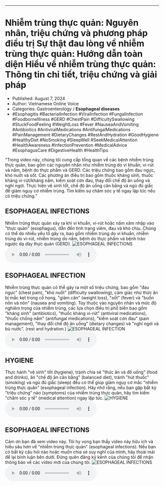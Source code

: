 
---

# Nhiễm trùng thực quản: Nguyên nhân, triệu chứng và phương pháp điều trị Sự thật đau lòng về nhiễm trùng thực quản: Hướng dẫn toàn diện Hiểu về nhiễm trùng thực quản: Thông tin chi tiết, triệu chứng và giải pháp

- Published: August 7, 2024
- Author: Vietnamese Online Voice
- Categories: Gastroenterology / **Esophageal diseases**
- #Esophagitis #BacterialInfection #ViralInfection #FungalInfection #FoodborneIllness #GERD #ChestPain #DifficultySwallowing #StuckFoodFeeling #WeightLoss #Fever #NauseaAndVomiting #Antibiotics #AntiviralMedications #AntifungalMedications #PainManagement #DietaryChanges #RestAndHydration #GoodHygiene #HealthyDiet #NoSmoking #SleepWell #SeekMedicalAttention #HealthAwareness #InfectionPrevention #MedicalAdvice #EsophagusCare #DigestiveHealth #HealthTips

"Trong video này, chúng tôi cung cấp tổng quan về các bệnh nhiễm trùng thực quản, bao gồm các nguyên nhân như nhiễm trùng do vi khuẩn, vi-rút và nấm, bệnh do thực phẩm và GERD. Các triệu chứng bao gồm đau ngực, khó nuốt và sốt. Các phương án điều trị bao gồm thuốc kháng sinh, thuốc kháng vi-rút/kháng nấm, kiểm soát cơn đau, thay đổi chế độ ăn uống và nghỉ ngơi. Thực hiện vệ sinh tốt, chế độ ăn uống cân bằng và ngủ đủ giấc để giảm nguy cơ nhiễm trùng. Tìm kiếm sự chăm sóc y tế ngay lập tức nếu có triệu chứng."


## ESOPHAGEAL INFECTIONS

Nhiễm trùng thực quản xảy ra khi vi khuẩn, vi-rút hoặc nấm xâm nhập vào "thực quản" (esophagus), dẫn đến tình trạng viêm, đau và khó chịu. Chúng có thể do nhiều yếu tố gây ra, bao gồm nhiễm trùng do vi khuẩn, nhiễm trùng do vi-rút, nhiễm trùng do nấm, bệnh do thực phẩm và bệnh trào ngược dạ dày thực quản (GERD).
![ESOPHAGEAL INFECTIONS](https://http-archiver-apis-production-80.schnworks.com/storage/images/transitions/2024-08-07/transition--26276619086-Montserrat-Regular-1A237E.jpg)
<audio controls>
    <source src="https://http-archiver-apis-production-80.schnworks.com/storage/storage/audio/file-36608962563.mp3" type="audio/mpeg">
</audio>



## ESOPHAGEAL INFECTION

Nhiễm trùng thực quản có thể gây ra một số triệu chứng, bao gồm "đau ngực" (chest pain), "khó nuốt" (difficulty swallowing), cảm giác như thức ăn bị mắc kẹt trong cổ họng, "giảm cân" (weight loss), "sốt" (fever) và "buồn nôn và nôn" (nausea and vomiting). Tùy thuộc vào nguyên nhân và mức độ nghiêm trọng của nhiễm trùng, các lựa chọn điều trị phổ biến bao gồm "kháng sinh" (antibiotics), "thuốc kháng vi-rút" (antiviral medications), "thuốc chống nấm" (antifungal medications), "kiểm soát cơn đau" (pain management), "thay đổi chế độ ăn uống" (dietary changes) và "nghỉ ngơi và bù nước". (rest and hydration.)
![ESOPHAGEAL INFECTION](https://http-archiver-apis-production-80.schnworks.com/storage/images/transitions/2024-08-07/transition--36655570662-Montserrat-SemiBold-283593.jpg)
<audio controls>
    <source src="https://http-archiver-apis-production-80.schnworks.com/storage/storage/audio/file-11914203736.mp3" type="audio/mpeg">
</audio>



## HYGIENE

Thực hành "vệ sinh" tốt (hygiene), tránh chia sẻ "thức ăn và đồ uống" (food and drinks), ăn "chế độ ăn cân bằng" (balanced diet), tránh "hút thuốc" (smoking) và ngủ đủ giấc (sleep) đều có thể giúp giảm nguy cơ mắc "nhiễm trùng thực quản" (esophageal infection). Hãy nhớ rằng, nếu bạn gặp bất kỳ "triệu chứng" nào (symptoms) của nhiễm trùng thực quản, hãy tìm kiếm "chăm sóc y tế" (medical attention) ngay lập tức.
![HYGIENE](https://http-archiver-apis-production-80.schnworks.com/storage/images/transitions/2024-08-07/transition-9304243004-Montserrat-Regular-673AB7.jpg)
<audio controls>
    <source src="https://http-archiver-apis-production-80.schnworks.com/storage/storage/audio/file-50211129066.mp3" type="audio/mpeg">
</audio>



## ESOPHAGEAL INFECTIONS

Cảm ơn bạn đã xem video này. Tôi hy vọng bạn thấy video này hữu ích và hiểu sâu hơn về "nhiễm trùng thực quản" (esophageal infections). Nếu bạn có bất kỳ câu hỏi nào hoặc muốn chia sẻ suy nghĩ của mình, hãy thoải mái để lại bình luận bên dưới. Đừng quên đăng ký kênh của chúng tôi để nhận thông báo về các video mới của chúng tôi.
![ESOPHAGEAL INFECTIONS](https://http-archiver-apis-production-80.schnworks.com/storage/images/transitions/2024-08-07/transition-12155949200-Montserrat-Bold-512DA8.jpg)
<audio controls>
    <source src="https://http-archiver-apis-production-80.schnworks.com/storage/storage/audio/file-8382755459.mp3" type="audio/mpeg">
</audio>

